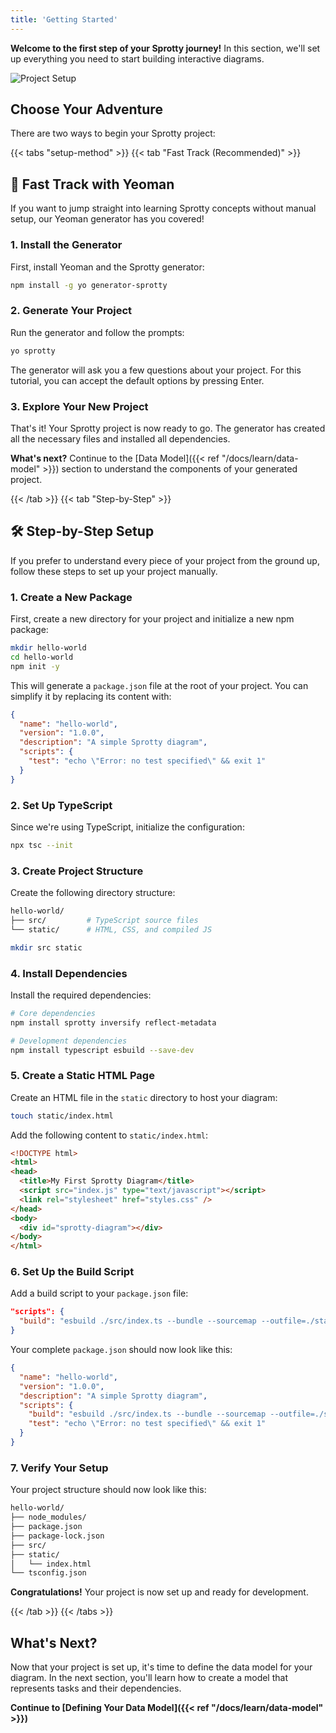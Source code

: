 ```yaml
---
title: 'Getting Started'
---
```


**Welcome to the first step of your Sprotty journey!** In this section, we'll set up everything you need to start building interactive diagrams.

![Project Setup](/images/project-setup.png)

## Choose Your Adventure

There are two ways to begin your Sprotty project:

{{< tabs "setup-method" >}}
{{< tab "Fast Track (Recommended)" >}}

## 🚀 Fast Track with Yeoman

If you want to jump straight into learning Sprotty concepts without manual setup, our Yeoman generator has you covered!

### 1. Install the Generator

First, install Yeoman and the Sprotty generator:

```bash
npm install -g yo generator-sprotty
```

### 2. Generate Your Project

Run the generator and follow the prompts:

```bash
yo sprotty
```

The generator will ask you a few questions about your project. For this tutorial, you can accept the default options by pressing Enter.

### 3. Explore Your New Project

That's it! Your Sprotty project is now ready to go. The generator has created all the necessary files and installed all dependencies.

**What's next?** Continue to the [Data Model]({{< ref "/docs/learn/data-model" >}}) section to understand the components of your generated project.

{{< /tab >}}
{{< tab "Step-by-Step" >}}

## 🛠️ Step-by-Step Setup

If you prefer to understand every piece of your project from the ground up, follow these steps to set up your project manually.

### 1. Create a New Package

First, create a new directory for your project and initialize a new npm package:

```bash
mkdir hello-world
cd hello-world
npm init -y
```

This will generate a `package.json` file at the root of your project. You can simplify it by replacing its content with:

```json
{
  "name": "hello-world",
  "version": "1.0.0",
  "description": "A simple Sprotty diagram",
  "scripts": {
    "test": "echo \"Error: no test specified\" && exit 1"
  }
}
```

### 2. Set Up TypeScript

Since we're using TypeScript, initialize the configuration:

```bash
npx tsc --init
```

### 3. Create Project Structure

Create the following directory structure:

```bash
hello-world/
├── src/         # TypeScript source files
└── static/      # HTML, CSS, and compiled JS
```

```bash
mkdir src static
```

### 4. Install Dependencies

Install the required dependencies:

```bash
# Core dependencies
npm install sprotty inversify reflect-metadata

# Development dependencies
npm install typescript esbuild --save-dev
```

### 5. Create a Static HTML Page

Create an HTML file in the `static` directory to host your diagram:

```bash
touch static/index.html
```

Add the following content to `static/index.html`:

```html
<!DOCTYPE html>
<html>
<head>
  <title>My First Sprotty Diagram</title>
  <script src="index.js" type="text/javascript"></script>
  <link rel="stylesheet" href="styles.css" />
</head>
<body>
  <div id="sprotty-diagram"></div>
</body>
</html>
```

### 6. Set Up the Build Script

Add a build script to your `package.json` file:

```json
"scripts": {
  "build": "esbuild ./src/index.ts --bundle --sourcemap --outfile=./static/index.js"
}
```

Your complete `package.json` should now look like this:

```json
{
  "name": "hello-world",
  "version": "1.0.0",
  "description": "A simple Sprotty diagram",
  "scripts": {
    "build": "esbuild ./src/index.ts --bundle --sourcemap --outfile=./static/index.js",
    "test": "echo \"Error: no test specified\" && exit 1"
  }
}
```

### 7. Verify Your Setup

Your project structure should now look like this:

```bash
hello-world/
├── node_modules/
├── package.json
├── package-lock.json
├── src/
├── static/
│   └── index.html
└── tsconfig.json
```

**Congratulations!** Your project is now set up and ready for development.

{{< /tab >}}
{{< /tabs >}}

## What's Next?

Now that your project is set up, it's time to define the data model for your diagram. In the next section, you'll learn how to create a model that represents tasks and their dependencies.

**Continue to [Defining Your Data Model]({{< ref "/docs/learn/data-model" >}})**

